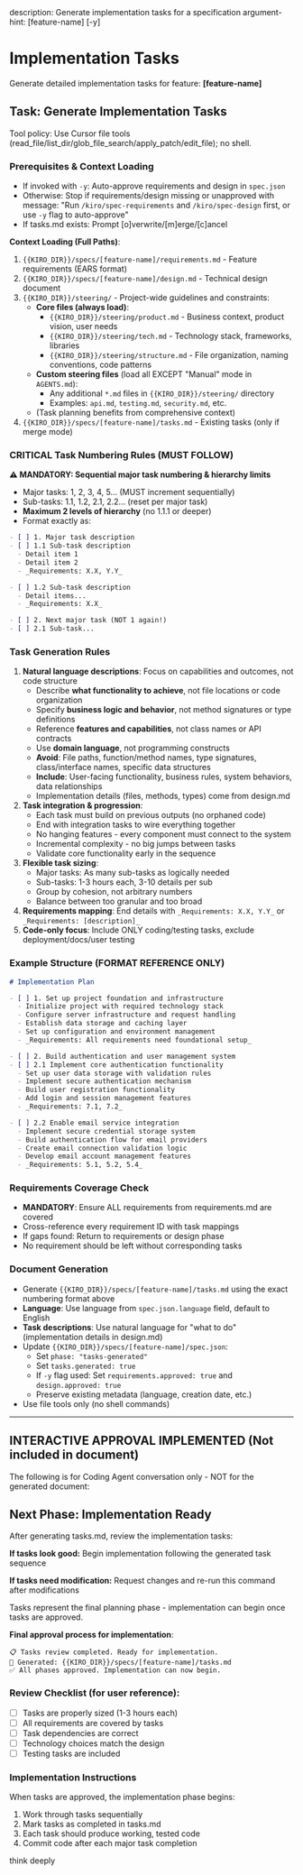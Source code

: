 <meta>
description: Generate implementation tasks for a specification
argument-hint: [feature-name] [-y]
</meta>

# Implementation Tasks

Generate detailed implementation tasks for feature: **[feature-name]**

## Task: Generate Implementation Tasks

Tool policy: Use Cursor file tools (read_file/list_dir/glob_file_search/apply_patch/edit_file); no shell.

### Prerequisites & Context Loading
- If invoked with `-y`: Auto-approve requirements and design in `spec.json`
- Otherwise: Stop if requirements/design missing or unapproved with message:
  "Run `/kiro/spec-requirements` and `/kiro/spec-design` first, or use `-y` flag to auto-approve"
- If tasks.md exists: Prompt [o]verwrite/[m]erge/[c]ancel

**Context Loading (Full Paths)**:
1. `{{KIRO_DIR}}/specs/[feature-name]/requirements.md` - Feature requirements (EARS format)
2. `{{KIRO_DIR}}/specs/[feature-name]/design.md` - Technical design document
3. `{{KIRO_DIR}}/steering/` - Project-wide guidelines and constraints:
   - **Core files (always load)**:
     - `{{KIRO_DIR}}/steering/product.md` - Business context, product vision, user needs
     - `{{KIRO_DIR}}/steering/tech.md` - Technology stack, frameworks, libraries
     - `{{KIRO_DIR}}/steering/structure.md` - File organization, naming conventions, code patterns
   - **Custom steering files** (load all EXCEPT "Manual" mode in `AGENTS.md`):
     - Any additional `*.md` files in `{{KIRO_DIR}}/steering/` directory
     - Examples: `api.md`, `testing.md`, `security.md`, etc.
   - (Task planning benefits from comprehensive context)
4. `{{KIRO_DIR}}/specs/[feature-name]/tasks.md` - Existing tasks (only if merge mode)

### CRITICAL Task Numbering Rules (MUST FOLLOW)

**⚠️ MANDATORY: Sequential major task numbering & hierarchy limits**
- Major tasks: 1, 2, 3, 4, 5... (MUST increment sequentially)
- Sub-tasks: 1.1, 1.2, 2.1, 2.2... (reset per major task)
- **Maximum 2 levels of hierarchy** (no 1.1.1 or deeper)
- Format exactly as:
```markdown
- [ ] 1. Major task description
- [ ] 1.1 Sub-task description
  - Detail item 1
  - Detail item 2
  - _Requirements: X.X, Y.Y_

- [ ] 1.2 Sub-task description
  - Detail items...
  - _Requirements: X.X_

- [ ] 2. Next major task (NOT 1 again!)
- [ ] 2.1 Sub-task...
```

### Task Generation Rules

1. **Natural language descriptions**: Focus on capabilities and outcomes, not code structure
   - Describe **what functionality to achieve**, not file locations or code organization
   - Specify **business logic and behavior**, not method signatures or type definitions
   - Reference **features and capabilities**, not class names or API contracts
   - Use **domain language**, not programming constructs
   - **Avoid**: File paths, function/method names, type signatures, class/interface names, specific data structures
   - **Include**: User-facing functionality, business rules, system behaviors, data relationships
   - Implementation details (files, methods, types) come from design.md
2. **Task integration & progression**:
   - Each task must build on previous outputs (no orphaned code)
   - End with integration tasks to wire everything together
   - No hanging features - every component must connect to the system
   - Incremental complexity - no big jumps between tasks
   - Validate core functionality early in the sequence
3. **Flexible task sizing**:
   - Major tasks: As many sub-tasks as logically needed
   - Sub-tasks: 1-3 hours each, 3-10 details per sub
   - Group by cohesion, not arbitrary numbers
   - Balance between too granular and too broad
4. **Requirements mapping**: End details with `_Requirements: X.X, Y.Y_` or `_Requirements: [description]_`
5. **Code-only focus**: Include ONLY coding/testing tasks, exclude deployment/docs/user testing

### Example Structure (FORMAT REFERENCE ONLY)

```markdown
# Implementation Plan

- [ ] 1. Set up project foundation and infrastructure
  - Initialize project with required technology stack
  - Configure server infrastructure and request handling
  - Establish data storage and caching layer
  - Set up configuration and environment management
  - _Requirements: All requirements need foundational setup_

- [ ] 2. Build authentication and user management system
- [ ] 2.1 Implement core authentication functionality
  - Set up user data storage with validation rules
  - Implement secure authentication mechanism
  - Build user registration functionality
  - Add login and session management features
  - _Requirements: 7.1, 7.2_

- [ ] 2.2 Enable email service integration
  - Implement secure credential storage system
  - Build authentication flow for email providers
  - Create email connection validation logic
  - Develop email account management features
  - _Requirements: 5.1, 5.2, 5.4_
```

### Requirements Coverage Check
- **MANDATORY**: Ensure ALL requirements from requirements.md are covered
- Cross-reference every requirement ID with task mappings
- If gaps found: Return to requirements or design phase
- No requirement should be left without corresponding tasks

### Document Generation
- Generate `{{KIRO_DIR}}/specs/[feature-name]/tasks.md` using the exact numbering format above
- **Language**: Use language from `spec.json.language` field, default to English
- **Task descriptions**: Use natural language for "what to do" (implementation details in design.md)
- Update `{{KIRO_DIR}}/specs/[feature-name]/spec.json`:
  - Set `phase: "tasks-generated"`
  - Set `tasks.generated: true`
  - If `-y` flag used: Set `requirements.approved: true` and `design.approved: true`
  - Preserve existing metadata (language, creation date, etc.)
- Use file tools only (no shell commands)

---

## INTERACTIVE APPROVAL IMPLEMENTED (Not included in document)

The following is for Coding Agent conversation only - NOT for the generated document:

## Next Phase: Implementation Ready

After generating tasks.md, review the implementation tasks:

**If tasks look good:**
Begin implementation following the generated task sequence

**If tasks need modification:**
Request changes and re-run this command after modifications

Tasks represent the final planning phase - implementation can begin once tasks are approved.

**Final approval process for implementation**:
```
📋 Tasks review completed. Ready for implementation.
📄 Generated: {{KIRO_DIR}}/specs/[feature-name]/tasks.md
✅ All phases approved. Implementation can now begin.
```

### Review Checklist (for user reference):
- [ ] Tasks are properly sized (1-3 hours each)
- [ ] All requirements are covered by tasks
- [ ] Task dependencies are correct
- [ ] Technology choices match the design
- [ ] Testing tasks are included

### Implementation Instructions
When tasks are approved, the implementation phase begins:
1. Work through tasks sequentially
2. Mark tasks as completed in tasks.md
3. Each task should produce working, tested code
4. Commit code after each major task completion

think deeply


